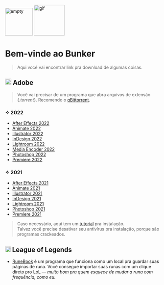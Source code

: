 <img src="https://www.becel.com.br/-/media/project/upfield/brands/becel-nl/becel-br/assets/sobre-becel/empty.png" alt="empty" width= 90> <img src="https://media2.giphy.com/media/lkKD88tfMkCwf6kPji/200w.webp" alt="gif" width= 100>

# Bem-vinde ao Bunker
  
> Aqui você vai encontrar link pra download de algumas coisas.

## <img src="https://i.imgur.com/snigJlA.png" alt="empty" width= 20> Adobe
> Você vai precisar de um programa que abra arquivos de extensão {_.torrent_}. Recomendo o [qBittorrent](https://www.qbittorrent.org/download.php).
### ✧ 2022
- [After Effects 2022](https://drive.google.com/file/d/1Z0bys3_ZMisMtF6vMZRjiRiCMbHE2bQl/view?usp=sharing)
- [Animate 2022](https://drive.google.com/file/d/1s8LihiDZXP7uHzjses1wivze265b1F6q/view?usp=sharing)
- [Illustrator 2022](https://drive.google.com/file/d/1BiB0hHP8RSNdnQMuWnyb5C4MaBq2nhma/view?usp=sharing)
- [InDesign 2022](https://drive.google.com/file/d/1Pk5K2-m8iNLIm1NkuhzQWxoy1Iwo6Hl8/view?usp=sharing)
- [Lightroom 2022](https://drive.google.com/file/d/1Pk5K2-m8iNLIm1NkuhzQWxoy1Iwo6Hl8/view?usp=sharing)
- [Media Encoder 2022](https://drive.google.com/file/d/1nbV77V-WJ-04wsNMiiQHXO5q48e7IkWH/view?usp=sharing)
- [Photoshop 2022](https://drive.google.com/file/d/1Tcwo1C5xLqaA81-nh_RvTsP1pHyLov4R/view?usp=sharing)
- [Premiere 2022](https://drive.google.com/file/d/1rLhj39iuyfhSlrGSoskj1WQYabKxqLNj/view?usp=sharing)
### ✧ 2021
- [After Effects 2021](https://drive.google.com/file/d/1m2D-fG3ocH-U9NbW4Z77yNQPPm-Ff4T7/view?usp=sharing)
- [Animate 2021](https://drive.google.com/file/d/1RJghJLh1j4fR88ZyXDsqkeVUfAtNemOk/view?usp=sharing)
- [Illustrator 2021](https://drive.google.com/file/d/1wUdMtDcR-gaimeGLJEhsqfeNj1cGIO4c/view?usp=sharing)
- [InDesign 2021](https://drive.google.com/file/d/1TTFjjPFPwxJ7RF2rZmJFDkszxeIapOqq/view?usp=sharing)
- [Lightroom 2021](https://drive.google.com/file/d/1qXclIeviYXurfq6A7wfFjHlYy8VepMuG/view?usp=sharing)
- [Photoshop 2021](https://drive.google.com/file/d/1nWOGO4fUiKCK0VQo_afB28VEUMQeIDYA/view?usp=sharing)
- [Premiere 2021](https://drive.google.com/file/d/1mMattEWHV6ycJRDaP_MilWuk9VViDtg7/view?usp=sharing)
> Caso necessário, aqui tem um [tutorial](https://i.imgur.com/SBTM5BL.png) pra instalação.  
> Talvez você precise desativar seu antivírus pra instalação, porque são programas crackeados.

## <img src="https://i.imgur.com/l4WmFVZ.png" alt="empty" width= 18> League of Legends
- [RuneBook](https://github.com/OrangeNote/RuneBook/releases/tag/v1.8.11) é um programa que funciona como um local pra guardar suas páginas de runa. Você consegue importar suas runas com um clique direto pro LoL — _muito bom pra quem esquece de mudar a runa com frequência, como eu._
